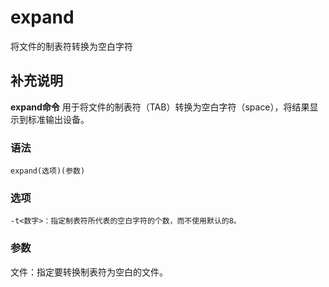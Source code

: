 expand
===

将文件的制表符转换为空白字符

## 补充说明

**expand命令** 用于将文件的制表符（TAB）转换为空白字符（space），将结果显示到标准输出设备。

### 语法  

```
expand(选项)(参数)
```

### 选项  

```
-t<数字>：指定制表符所代表的空白字符的个数，而不使用默认的8。
```

### 参数  

文件：指定要转换制表符为空白的文件。


<!-- Linux命令行搜索引擎：https://jaywcjlove.github.io/linux-command/ -->